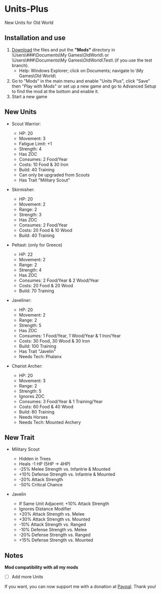 # Units-Plus
New Units for Old World 

## Installation and use

1. [Download](https://github.com/ShadowDuke/OW_Units-Plus/archive/master.zip) the files and put the **"Mods"** directory in \Users\\###\Documents\My Games\OldWorld\ or \Users\\###\Documents\My Games\OldWorld\Test\ (if you use the test branch).
   - Help: Windows Explorer; click on Documents; navigate to \My Games\Old World\
2. Go to "Mods" in the main menu and enable "Units Plus", click "Save" then "Play with Mods" or set up a new game and go to Advanced Setup to find the mod at the bottom and enable it. 
3. Start a new game

## New Units

- Scout Warrior:
   - HP: 20
   - Movement: 3
   - Fatigue Limit: +1
   - Strength: 4
   - Has ZOC
   - Consumes: 2 Food/Year
   - Costs: 10 Food & 30 Iron
   - Build: 40 Training
   - Can only be upgraded from Scouts
   - Has Trait "Military Scout"

- Skirmisher:
   - HP: 20
   - Movement: 2
   - Range: 2
   - Strength: 3
   - Has ZOC
   - Consumes: 2 Food/Year
   - Costs: 20 Food & 10 Wood
   - Build: 40 Training
   
- Peltast: (only for Greece)
   - HP: 22
   - Movement: 2
   - Range: 2
   - Strength: 4
   - Has ZOC
   - Consumes: 2 Food/Year & 2 Wood/Year
   - Costs: 20 Food & 20 Wood
   - Build: 70 Training

- Javeliner:
   - HP: 20
   - Movement: 2
   - Range: 2
   - Strength: 5
   - Has ZOC
   - Consumes: 1 Food/Year, 1 Wood/Year & 1 Iron/Year
   - Costs: 30 Food, 30 Wood & 30 Iron
   - Build: 100 Training
   - Has Trait "Javelin"
   - Needs Tech: Phalanx
   
- Chariot Archer:
   - HP: 20
   - Movement: 3
   - Range: 2
   - Strength: 5
   - Ignores ZOC
   - Consumes: 3 Food/Year & 1 Training/Year
   - Costs: 60 Food & 40 Wood
   - Build: 80 Training
   - Needs Horses
   - Needs Tech: Mounted Archery
   
## New Trait

- Military Scout
   - Hidden in Trees
   - Heals -1 HP (5HP -> 4HP)
   - -25% Melee Strength vs. Infantrie & Mounted
   - +10% Defense Strength vs. Infantrie & Mounted
   - -20% Attack Strength
   - -50% Critical Chance
   
- Javelin
   - If Same Unit Adjacent: +10% Attack Strength
   - Ignores Distance Modifier
   - +20% Attack Strength vs. Melee
   - +30% Attack Strength vs. Mounted
   - -10% Attack Strength vs. Ranged
   - -10% Defense Strength vs. Melee
   - -20% Defense Strength vs. Ranged
   - +15% Defense Strength vs. Mounted

## Notes  

**Mod compatibility with all my mods**

- [ ] Add more Units



If you want, you can now support me with a donation at [Paypal](https://www.paypal.com/cgi-bin/webscr?cmd=_s-xclick&hosted_button_id=5X8TNX5DN2G5C&source=url). Thank you!
